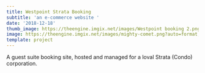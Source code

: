 ```yaml
---
title: Westpoint Strata Booking
subtitle: 'an e-commerce website '
date: '2018-12-18'
thumb_image: https://theengine.imgix.net/images/Westpoint booking 2.png?w=500&auto=format,enhance&q=60
image: https://theengine.imgix.net/images/mighty-comet.png?auto=format,enhance&q=60
template: project
---
```

A guest suite booking site, hosted and managed for a loval Strata (Condo) corporation.
